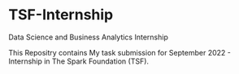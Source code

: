 # TSF-Internship
Data Science and Business Analytics Internship

This Repositry contains My task submission for September 2022 - Internship in The Spark Foundation (TSF).
